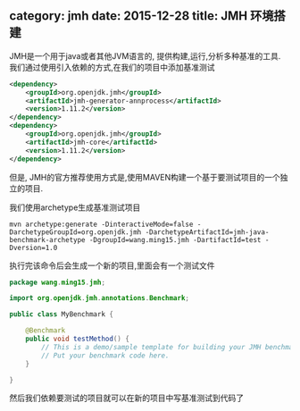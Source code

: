 category: jmh
date: 2015-12-28
title: JMH 环境搭建
---
JMH是一个用于java或者其他JVM语言的, 提供构建,运行,分析多种基准的工具.
我们通过使用引入依赖的方式,在我们的项目中添加基准测试
```xml
<dependency>
    <groupId>org.openjdk.jmh</groupId>
    <artifactId>jmh-generator-annprocess</artifactId>
    <version>1.11.2</version>
</dependency>
<dependency>
    <groupId>org.openjdk.jmh</groupId>
    <artifactId>jmh-core</artifactId>
    <version>1.11.2</version>
</dependency>
```

但是, JMH的官方推荐使用方式是,使用MAVEN构建一个基于要测试项目的一个独立的项目. 

我们使用archetype生成基准测试项目
```
mvn archetype:generate -DinteractiveMode=false -DarchetypeGroupId=org.openjdk.jmh -DarchetypeArtifactId=jmh-java-benchmark-archetype -DgroupId=wang.ming15.jmh -DartifactId=test -Dversion=1.0
```
执行完该命令后会生成一个新的项目,里面会有一个测试文件
```java
package wang.ming15.jmh;

import org.openjdk.jmh.annotations.Benchmark;

public class MyBenchmark {

    @Benchmark
    public void testMethod() {
        // This is a demo/sample template for building your JMH benchmarks. Edit as needed.
        // Put your benchmark code here.
    }

}
```

然后我们依赖要测试的项目就可以在新的项目中写基准测试到代码了